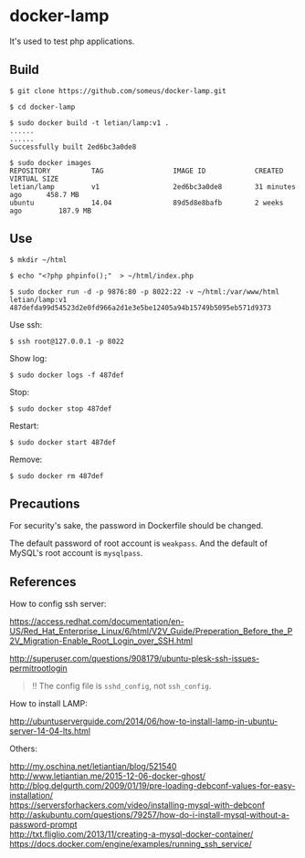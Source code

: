 # docker-lamp
It's used to test php applications.


## Build

```
$ git clone https://github.com/someus/docker-lamp.git

$ cd docker-lamp

$ sudo docker build -t letian/lamp:v1 .
......
......
Successfully built 2ed6bc3a0de8

$ sudo docker images
REPOSITORY          TAG                 IMAGE ID            CREATED             VIRTUAL SIZE
letian/lamp         v1                  2ed6bc3a0de8        31 minutes ago      458.7 MB
ubuntu              14.04               89d5d8e8bafb        2 weeks ago         187.9 MB
```


## Use

```
$ mkdir ~/html

$ echo "<?php phpinfo();"  > ~/html/index.php

$ sudo docker run -d -p 9876:80 -p 8022:22 -v ~/html:/var/www/html letian/lamp:v1
487defda99d54523d2e0fd966a2d1e3e5be12405a94b15749b5095eb571d9373
```

Use ssh: 
```
$ ssh root@127.0.0.1 -p 8022
```

Show log:
```
$ sudo docker logs -f 487def
```

Stop:
```
$ sudo docker stop 487def
```

Restart:
```
$ sudo docker start 487def
```

Remove:
```
$ sudo docker rm 487def
```


## Precautions

For security's sake, the password in Dockerfile should be changed. 

The default password of root account is `weakpass`. And the default of MySQL's root account is `mysqlpass`.


## References

How to config ssh server:  

https://access.redhat.com/documentation/en-US/Red_Hat_Enterprise_Linux/6/html/V2V_Guide/Preperation_Before_the_P2V_Migration-Enable_Root_Login_over_SSH.html

http://superuser.com/questions/908179/ubuntu-plesk-ssh-issues-permitrootlogin

> !! The config file is `sshd_config`, not `ssh_config`.


How to install LAMP:

http://ubuntuserverguide.com/2014/06/how-to-install-lamp-in-ubuntu-server-14-04-lts.html

Others:

http://my.oschina.net/letiantian/blog/521540  
http://www.letiantian.me/2015-12-06-docker-ghost/  
http://blog.delgurth.com/2009/01/19/pre-loading-debconf-values-for-easy-installation/  
https://serversforhackers.com/video/installing-mysql-with-debconf  
http://askubuntu.com/questions/79257/how-do-i-install-mysql-without-a-password-prompt  
http://txt.fliglio.com/2013/11/creating-a-mysql-docker-container/  
https://docs.docker.com/engine/examples/running_ssh_service/  


